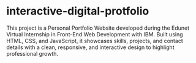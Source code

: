 # interactive-digital-protfolio
This project is a Personal Portfolio Website developed during the Edunet Virtual Internship in Front-End Web Development with IBM. Built using HTML, CSS, and JavaScript, it showcases skills, projects, and contact details with a clean, responsive, and interactive design to highlight professional growth.
